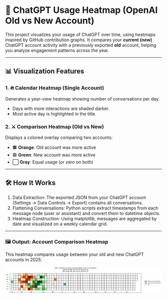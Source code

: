 # 🧠 ChatGPT Usage Heatmap (OpenAI Old vs New Account)

This project visualizes your usage of ChatGPT over time, using heatmaps inspired by GitHub contribution graphs. It compares your **current (new)** ChatGPT account activity with a previously exported **old** account, helping you analyze engagement patterns across the year.

---

## 📊 Visualization Features

### 1. 🔥 Calendar Heatmap (Single Account)
Generates a year-view heatmap showing number of conversations per day.

- Days with more interactions are shaded darker.
- Most active day is highlighted in the title.

### 2. ⚔️ Comparison Heatmap (Old vs New)
Displays a colored overlay comparing two accounts:
- 🟧 **Orange**: Old account was more active
- 🟩 **Green**: New account was more active
- ⬜ **Gray**: Equal usage (or zero on both)

---

## 🛠 How It Works
1.	Data Extraction: The exported JSON from your ChatGPT account (Settings → Data Controls → Export) contains all conversations.
2.	Flattening Conversations: Python scripts extract timestamps from each message node (user or assistant) and convert them to datetime objects.
3. Heatmap Construction: Using matplotlib, messages are aggregated by date and visualized on a weekly calendar grid.

---

### 🖼️ Output: Account Comparison Heatmap

This heatmap compares usage between your old and new ChatGPT accounts in 2025:

![ChatGPT Account Comparison Heatmap](output.png)
